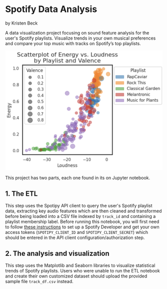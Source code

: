 # Spotify Data Analysis

by Kristen Beck

A data visualization project focusing on sound feature analysis for the user's Spotify playlists. 
Visualize trends in your own musical preferences and compare your top music with tracks on Spotify’s top playlists.

![app screenshoot](https://github.com/kristenvonbecker/spotify_data_analysis/blob/main/screenshot.png)

This project has two parts, each one found in its on Jupyter notebook. 

## 1. The ETL

This step uses the Spotipy API client to query the user's Spotify playlist data, extracting key audio features which are then cleaned and transformed before being loaded into a CSV file indexed by `track_id` and containing a playlist membership label. Before running this notebook, you will first need to follow [these instructions](https://developer.spotify.com/documentation/web-api/tutorials/getting-started#create-an-app) to set up a Spotify Developer and get your own access tokens (`SPOTIPY_CLIENT_ID` and `SPOTIPY_CLIENT_SECRET`) which should be entered in the API client configuration/authorization step.

## 2. The analysis and visualization

This step uses the Matplotlib and Seaborn libraries to visualize statistical trends of Spotify playlists. Users who were unable to run the ETL notebook and create their own customized dataset should upload the provided sample file `track_df.csv` instead. 
